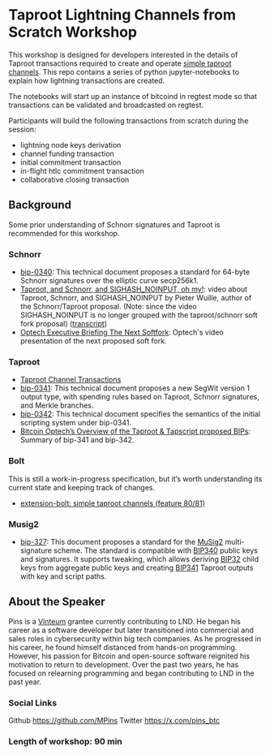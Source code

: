 # Taproot Lightning Channels from Scratch Workshop

This workshop is designed for developers interested in the details of Taproot transactions required to create and operate [simple taproot channels](https://github.com/lightning/bolts/pull/995). This repo contains a series of python jupyter-notebooks to explain how lightning transactions are created.

The notebooks will start up an instance of bitcoind in regtest mode so that transactions can be validated and broadcasted on regtest.

Participants will build the following transactions from scratch during the session:
- lightning node keys derivation
- channel funding transaction
- initial commitment transaction
- in-flight htlc commitment transaction
- collaborative closing transaction

## Background

Some prior understanding of Schnorr signatures and Taproot is recommended for this workshop.

### Schnorr

- [bip-0340](https://github.com/bitcoin/bips/blob/master/bip-0340.mediawiki): This technical document proposes a standard for 64-byte Schnorr signatures over the elliptic curve secp256k1.
-  [Taproot, and Schnorr, and SIGHASH_NOINPUT, oh my!](https://www.youtube.com/watch?v=YSUVRj8iznU): video about Taproot, Schnorr, and SIGHASH_NOINPUT by Pieter Wuille, author of the Schnorr/Taproot proposal. (Note: since the video SIGHASH_NOINPUT is no longer grouped with the taproot/schnorr soft fork proposal) ([transcript](https://diyhpl.us/wiki/transcripts/sf-bitcoin-meetup/2018-07-09-taproot-schnorr-signatures-and-sighash-noinput-oh-my/))
- [Optech Executive Briefing The Next Softfork](https://www.youtube.com/watch?v=fDJRy6K_3yo): Optech's video presentation of the next proposed soft fork.

### Taproot

- [Taproot Channel Transactions](https://ellemouton.com/posts/taproot-chan-txs/)
- [bip-0341](https://github.com/bitcoin/bips/blob/master/bip-0341.mediawiki): This technical document proposes a new SegWit version 1 output type, with spending rules based on Taproot, Schnorr signatures, and Merkle branches.
- [bip-0342](https://github.com/bitcoin/bips/blob/master/bip-0342.mediawiki): This technical document specifies the semantics of the initial scripting system under bip-0341.
- [Bitcoin Optech’s Overview of the Taproot & Tapscript proposed BIPs](https://bitcoinops.org/en/newsletters/2019/05/14/#overview-of-the-taproot--tapscript-proposed-bips): Summary of bip-341 and bip-342.

### Bolt

This is still a work-in-progress specification, but it’s worth understanding its current state and keeping track of changes.

- [extension-bolt: simple taproot channels (feature 80/81)](https://github.com/lightning/bolts/pull/995)

### Musig2

- [bip-327](https://github.com/bitcoin/bips/blob/master/bip-0327.mediawiki): This document proposes a standard for the [MuSig2](https://eprint.iacr.org/2020/1261.pdf) multi-signature scheme. The standard is compatible with [BIP340](https://github.com/bitcoin/bips/blob/master/bip-0340.mediawiki) public keys and signatures. It supports tweaking, which allows deriving [BIP32](https://github.com/bitcoin/bips/blob/master/bip-0032.mediawiki) child keys from aggregate public keys and creating [BIP341](https://github.com/bitcoin/bips/blob/master/bip-0341.mediawiki) Taproot outputs with key and script paths. 

## About the Speaker
Pins is a  [Vinteum](https://vinteum.org/)  grantee currently contributing to LND. He began his career as a software developer but later transitioned into commercial and sales roles in cybersecurity within big tech companies. As he progressed in his career, he found himself distanced from hands-on programming. However, his passion for Bitcoin and open-source software reignited his motivation to return to development. Over the past two years, he has focused on relearning programming and began contributing to LND in the past year.

### Social Links
Github https://github.com/MPins
Twitter https://x.com/pins_btc

### Length of workshop: 90 min
